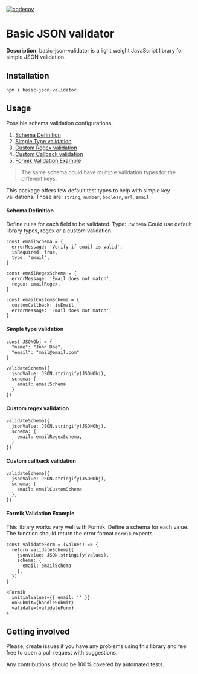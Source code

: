 [![codecov](https://codecov.io/gh/danielaQVMuniz/basic-json-validator/branch/master/graph/badge.svg?token=5MHX18WMY2)](https://codecov.io/gh/danielaQVMuniz/basic-json-validator)
# Basic JSON validator

**Description**: basic-json-validator is a light weight JavaScript library for simple JSON validation.

## Installation
```
npm i basic-json-validator
```

## Usage

Possible schema validation configurations:
1. [Schema Definition](#schema-definition)
1. [Simple Type validation](#simple-type-validation)
2. [Custom Regex validation](#custom-regex-validation)
3. [Custom Callback validation](#custom-callback-validation)
4. [Formik Validation Example](#formik-validation-example)

> The same schema could have multiple validation types for the different keys.

This package offers few default test types to help with simple key validations. Those are: `string`, `number`, `boolean`, `url`, `email`

#### Schema Definition
Define rules for each field to be validated. 
Type: `ISchema`
Could use default library types, regex or a custom validation.

```
const emailSchema = {
  errorMessage: 'Verify if email is valid',
  isRequired: true,
  type: 'email',
}

const emailRegexSchema = {
  errorMessage: 'Email does not match',
  regex: emailRegex,
}

const emailCustomSchema = {
  customCallback: isEmail,
  errorMessage: 'Email does not match',
}
```

#### Simple type validation

```
const JSONObj = {
  "name": "John Doe",
  "email": "mail@email.com"
}

validateSchema({
  jsonValue: JSON.stringify(JSONObj),
  schema: {
    email: emailSchema
  }
})
```

#### Custom regex validation
```
validateSchema({
  jsonValue: JSON.stringify(JSONObj),
  schema: {
    email: emailRegexSchema,
  }
})
```


#### Custom callback validation

```
validateSchema({
  jsonValue: JSON.stringify(JSONObj),
  schema: {
    email: emailCustomSchema
  },
})
```

#### Formik Validation Example

This library works very well with Formik.
Define a schema for each value. The function should return the error format `Formik` expects.

```
const validateForm = (values) => {
  return validateSchema({
    jsonValue: JSON.stringify(values),
    schema: {
      email: emailSchema
    },
  })
}

<Formik
  initialValues={{ email: '' }}
  onSubmit={handleSubmit}
  validate={validateForm}
>
```

## Getting involved

Please, create issues if you have any problems using this library and feel free to open a pull request with suggestions.

Any contributions should be 100% covered by automated tests.
